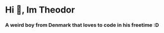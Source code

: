 <h1 allign="center">Hi 👋, Im Theodor</h1>
<h3 allign="center">A weird boy from Denmark that loves to code in his freetime :D</h3>
